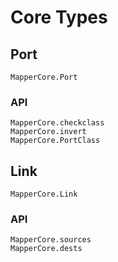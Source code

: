 # Core Types

## Port

```@docs
MapperCore.Port
```
### API

```@docs
MapperCore.checkclass
MapperCore.invert
MapperCore.PortClass
```

## Link

```@docs
MapperCore.Link
```

### API

```@docs
MapperCore.sources
MapperCore.dests
```
